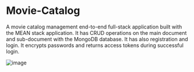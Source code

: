 # Movie-Catalog
A movie catalog management end-to-end full-stack application built with the MEAN stack application. It has CRUD operations on the main document and sub-document with the MongoDB database. It has also registration and login. It encrypts passwords and returns access tokens during successful login. 


![image](https://github.com/HagosFam/Movie-Catalog/assets/41420437/f19d340e-4b1d-4923-8133-be917718a9fb)
